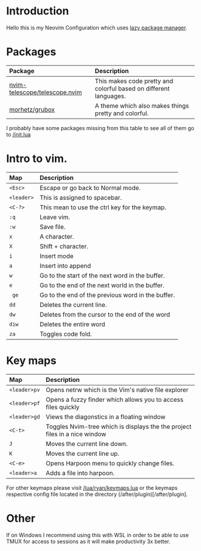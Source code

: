 # Introduction

Hello this is my Neovim Configuration which uses [lazy package manager](https://github.com/folke/lazy.nvim).

# Packages
| Package | Description |
| :--------| :----------- |
|[nvim-telescope/telescope.nvim](https://github.com/nvim-telescope/telescope.nvim) | This makes code pretty and colorful based on different languages. |
| [morhetz/grubox](https://github.com/morhetz/gruvbox) | A theme which also makes things pretty and colorful. |

I probably have some packages missing from this table to see all of them go to [/init.lua](/init.lua)

# Intro to vim.

| Map | Description |
| :---- | :---- |
| ` <Esc> ` | Escape or go back to Normal mode. |
| ` <leader> ` | This is assigned to spacebar. |
| ` <C-?> ` | This mean to use the ctrl key for the keymap. |
| ` :q ` | Leave vim. |
| ` :w ` | Save file. |
| ` x ` | A character. |
| ` X ` | Shift + character. |
| ` i ` | Insert mode |
| ` a ` | Insert into append |
| ` w ` | Go to the start of the next word in the buffer. |
| ` e ` | Go to the end of the next world in the buffer. |
| ` ge`  | Go to the end of the previous word in the buffer. |
| ` dd ` | Deletes the  current line. |
| ` dw `| Deletes from the cursor to the end of the word  |
| ` diw ` | Deletes the entire word |
| ` za ` |  Toggles code fold. |

# Key maps

| Map | Description | 
| :---- | :---- |
|`<leader>pv`| Opens netrw which is the Vim's native file explorer |
|`<leader>pf`| Opens a fuzzy finder which allows you to access files quickly |
|`<leader>gd`| Views the diagonstics in a floating window |
|`<C-t>` | Toggles Nvim-tree which is displays the the project files in a nice window |
| `J` | Moves the current line down. |
| `K` | Moves the current line up. |
| `<C-e>` | Opens Harpoon menu to quickly change files. |
| `<leader>a` | Adds a file into harpoon. |

For other keymaps please visit [/lua/ryan/keymaps.lua](/lua/ryan/remap.lua) or the keymaps respective config file located in the directory (/after/plugin)[/after/plugin].

# Other

If on Windows I recommend using this with WSL in order to be able to use TMUX for access to sessions as it will make productivity 3x better.
